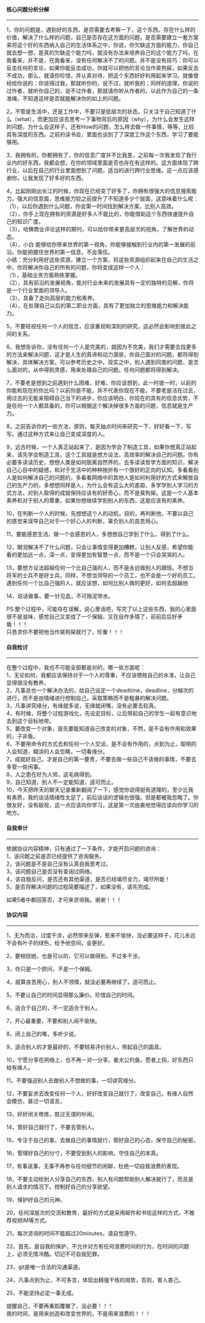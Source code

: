#### 核心问题分析分解
*************************************************************************************************************************************
1，你的问题是，遇到好的东西，是否需要去考察一下，这个东西，存在什么样的价值，解决了什么样的问题，自己是否存在这方面的问题，是否需要建立一套方案来将这个好的东西纳入自己的生活体系之中，你说，你欠缺这方面的能力，你自己就去想一想，是真的欠缺这个能力吗，就没有办法来培养自己的这个能力了吗，在我看来，并不是，在我看来，没有任何解决不了的问题。并不是没有技巧：你可以反击任何的言论，如果你能反击成功，你就可以把他的言论当作臭狗屎，如果反击不成功，那么，就请你珍惜，并认真对待，把这个东西好好利用起来学习。就像曾经给你说的：你说得过我，那就听你的，说不过，就听我的；同样的道理，你说的过作者，就听你自己的，说不过作者，那就请你听从作者的，以此作为自己的一条准绳，不知道这样是否就能解决你的如上的问题。        

2，不管是生活中，还是工作中，不要只是低层次的状态，只关注于自己知道了什么（what），而更加应该去思考一下事物背后的原因（why），为什么会发生这样的问题，为什么会这样子。还有How的问题，怎么样去做一件事情，等等，比较具有深度的东西。之前的读书会，里面也谈到了了深度工作这个东西，学习了要能够用。    

3，我拥有的，你都拥有了，你的信息广度并不比我差，之前每一次我发现了我行业内的好东西，我都会想，在你的领域里面是否也存在有这样的。这方面体现了跨行业，以后在自己的行业里面想到了问题，适当的进行跨行业思维。这一点应该感谢你。让我发现了好多好的东西。   

4，比起刚刚出长江的时候，你现在已经变了好多了，你拥有很强大的信息搜索能力，强大的信息面，思维能力较之前提升了不知道多少个层面，这意味着什么呢：   
（1），以后你遇到什么问题，你会第一时间找到解决方案，比别人高效。    
（2），你手上现在拥有的资源是好多人不能比的，你能借助这个东西快速提升自己的知识广度。    
（3），哈佛商业评论这样的期刊，可以给你带来更高层次的视角，了解世界的动态。     
（4），小白 能够给你带来世界的第一视角，你能够接触到行业内的第一发展的前沿。你能把握住世界的第一信息，不会落伍。    
小结：充分利用好这些资源，建立一个方案，将这些资源组织起来在自己的生活之中，你将解决你自己的所有的问题，你将变成这样一个人：    
（1），基础业务方面熟练掌握。    
（2），具有前沿的发展视角，能对行业未来的发展具有一定的独特的见解，你将是一个行业里面的领导人。    
（3），具备了走向高层的能力和素养。    
（4），在处理自己以后的第二职业方面，具有了更加独立的思维能力和解决能力。   

5，不要轻视任何一个人的信念，应该重视和深刻的研究，这必然会影响到彼此之间的关系。    

6，我想告诉你，没有任何一个人是完美的，就因为不完美，我们才需要去找更多的方法来解决问题，这才是人生的真谛和动力源泉，你自己面对的问题，都将得到解决，具体解决方案，可以参考历史之中，现实之中，别人遇到同类的问题，是怎么面对的，从中得到灵感，用来处理自己的问题。任何问题都将得到解决。    

7，不要老是想到之前遇到什么困难，好难，你应该想到，此一时彼一时，以前的你能和现在的你比吗？以前你是不能，并不代表你现在不能，不要老是活在过去，用过去的无能来阻碍自己当下的进步，你应该明白，你现在的具有的信息优势，不是任何一个人都具备的，你可以根据这个解决掉很多方面的问题，信息就是生产力。    

8，之前告诉你的一些方法，原则，每天抽点时间来研究一下，好好看一下，写写。通过这种方式来让自己变成深度的人。    

9，远古时候，一个人真正站起来了，是因为学会了制造工具，如果你想真正站起来，请先学会制造工具，这个工具就是想方设法，高效率的解决自己的问题。你有必要多读读历史，想想人类是如何脱离自然界的，去多读读哲学方面的知识，解决自己心目中的疑惑，和对于生活中的种种挫折有一个很好的正向的认知。多看看别人是如何解决自己的问题的，多看看网络中的其他人是如何利用好的方式来解放自己的生产力的，多想想同样是人，为什么会有这么大的差距，多学学别人学习的方式方法，对别人取得的成就保持应该有的好奇心，而不是臭狗屎。这是一个人基本素养和对于别人的尊重，如果你想继续学到别人的东西，这是应该有的素养。        

10，在判断一个人的时候，先想想这个人的动机，目的，再判断他，不要以自己的感觉来误导自己对于一个好心人的判断，辜负别人的良苦用心。    

11，要能感恩生活，做一个会感恩的人，多想想自己学到了什么，得到了什么。   

12，眼泪解决不了什么问题，只会让事情变得更加糟糕，让别人反感，希望你能看的更加远一点，深一点，变得更加有智慧一点，而不是一个只会哭哭的人。    

13，要想方设法超越任何一个比自己强的人，而不是永远做别人的跟班。不想当将军的士兵不是好士兵，同样，不想当领导的一个员工，也不会是一个好的员工。遇到任何一个比自己强的人，就应该想，如何比别人做的更好，如何去超越他       

14，说话做事，要一针见血，不可拖泥带水。    

PS:整个过程中，可能存在误解，说心里话吧，写完了以上这些东西，我的心里面很不是滋味，感觉自己又变成了一个保姆，又在自作多情了，前前后后好矛盾！！！  
只恳求你不要把他当作臭狗屎就行了，珍重！！！

#### 自我检讨
*************************************************************************************************************************************
在整个过程中，我也不可能全部都是对的，哪一些方面呢：    
1，无论如何，我都应该保持对于一个人的尊重，不应该牺牲自己的水准，让自己显得很没有教养。   
2，凡事总也一个解决办法的，给自己设定一个deadtime，deadline，分梯次的进行，而不是由情绪进行控制自己，采取策略而不是粗暴的解决问题。     
3，凡事讲究缘分，有缘就多说，无缘就闭嘴，没有必要去较真。    
4，有时候，将整个过程游戏化，先设定目标，让后带起自己的学生一起有意识地去到这个目标地带。    
5，要改变一个对象，首先要能知道自己改变的对象，不然，是不会有作用和效果的，子非鱼。    
6，不要用命令的方式去和任何一个人交谈，是不会有作用的，点到为止，聪明的人会知道，糊涂的人会忽略，一切看缘分。    
7，成就好自己，才是自己的第一要责，不要去做一些自己不该做的事情，不要去多管一些闲事。     
8，人之患在好为人师，这毛病得到。    
9，自己知道，别人不一定能知道，适可而止。    
10，今天把昨天的聊天记录重新翻阅了一下，感觉你说得挺有道理的，至少比我有素质，我的谈话情绪性太足了，前后谈话的逻辑也很强。但是都被我忽略了。你很友好，没有敌视，这一点应该向你学习，这是第一次由衷地觉得应该向你学习的地方。   

#### 自我审计
*************************************************************************************************************************************
依据协议内容精神，只有通过了一下条件，才能开启问题的咨询：    
1，该问题之前是否已经提供了咨询服务。    
2，该问题是不是自己没有认真自我思考过。   
3，该问题自己是否没有查询过网络。     
4，该自我反问，是否还有其他渠道，是否已经竭尽全力，竭尽所能！    
5，是否将解决问题的过程简要描述了，如果没有，请先完成。    

如果5者中都回答否，才可来咨询我。谢谢！！！


#### 协议内容
*************************************************************************************************************************************
1，无为而治，过度干涉，必然带来反弹，惹来不愉快，没必要这样子，花儿永远不会有叶子的绿色，给予他空间，会更好。    

2，要相信她，也是可以的，它可以做得到，不过多干涉。   

3，你只是一个顾问，不是一个保姆。    

4，就算良苦用心，别人不领情，就没必要再继续了，适可而止。    

5，不要让自己的时间显得那么廉价。珍惜自己的时间。       

6，适合于自己的，不一定适合于别人。    

7，开心最重要，不要和别人闹不愉快。   

8，闭上自己的嘴，多听少说。   

9，适合别人的才是最好的，不要轻易评价别人，带起自己的面具。   

10，宁愿分享在网络上，也不再一对一分享。姜太公钓鱼，愿者上钩，好东西只给有缘人。    

11，不要强迫别人去做别人不想做的事，一切讲究缘分。    

12，不要妄求去改变任何一个人，好好改变自己就行了，改变自己，有缘人自然会模仿，甚过一切语言。    

13，好好闭关修炼，胜过无谓的吵闹。    

14，管好自己就行了，不要去管别人。   

15，专注于自己的事，去做自己的事情就行，管好自己的心态，保守自己的秘密。    

16，管理好自己的分寸，不要受到别人的影响，守住自己的本真。    

17，有事说事，无事不再参与任何细节的闲聊，杜绝一切自我浪费的表现。    

18，不要主动给别人分享自己的东西，别人有问题帮助别人解决就行了，而且是别人请求的情况下。控制好自己的分享欲望。      

19，保护好自己的元神。   

20，任何深层次的交流和教育，最好的方式是采用邮件和书信这样的方式，不推荐视频IM等方式。     

21，每次咨询的时间不能超过20minutes，请自觉遵守。    

22，首先，是自我的保护，不允许对方有任何浪费时间的行为，在时间的问题上，必须无情冷酷。切记不可自我犯罪。    

23，git是唯一合法的沟通渠道。   

24，凡事点到为止，不可多言，体现出精强干练的局势，否则，害人害己。     

25，不能坚持必定一事无成。     

提醒自己，不要再重蹈覆辙了，没必要！！！    
我的时间，是用来创造和改变世界的，不是用来浪费的！！！

